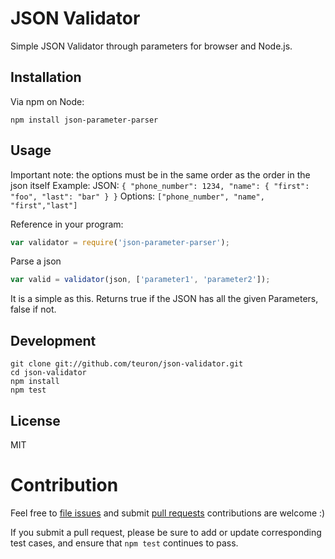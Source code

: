 # JSON Validator

Simple JSON Validator through parameters for browser and Node.js.

## Installation

Via npm on Node:

```
npm install json-parameter-parser
```

## Usage
  Important note: the options must be in the same order as the order in the json itself
  Example:
   JSON: ```
        {
          "phone_number": 1234,
          "name": {
             "first": "foo",
             "last": "bar"
          }
        }
        ```
   Options: ``` ["phone_number", "name", "first","last"] ```


Reference in your program:

```js
var validator = require('json-parameter-parser');
```

Parse a json
```js
var valid = validator(json, ['parameter1', 'parameter2']);
```
It is a simple as this. Returns true if the JSON has all the given Parameters, false if not.

## Development

```
git clone git://github.com/teuron/json-validator.git
cd json-validator
npm install
npm test
```

## License

MIT

# Contribution

Feel free to [file issues](https://github.com/teuron/json-validator) and submit
[pull requests](https://github.com/teuron/json-validator/pulls) contributions are
welcome :) 

If you submit a pull request, please be sure to add or update corresponding
test cases, and ensure that `npm test` continues to pass.
